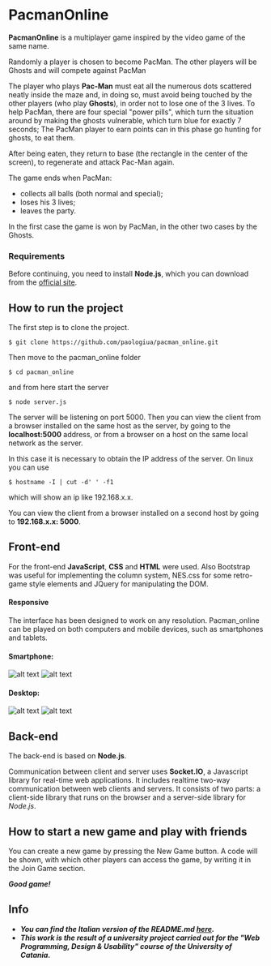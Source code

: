 # PacmanOnline
**PacmanOnline** is a multiplayer game inspired by the video game of the same name.

Randomly a player is chosen to become PacMan. The other players will be Ghosts and will compete against PacMan

The player who plays **Pac-Man** must eat all the numerous dots scattered neatly inside the maze and, in doing so, must avoid being touched by the other players (who play **Ghosts**), in order not to lose one of the 3 lives. To help PacMan, there are four special "power pills", which turn the situation around by making the ghosts vulnerable, which turn blue for exactly 7 seconds; The PacMan player to earn points can in this phase go hunting for ghosts, to eat them.

After being eaten, they return to base (the rectangle in the center of the screen), to regenerate and attack Pac-Man again.
 
The game ends when PacMan:
 * collects all balls (both normal and special);
 * loses his 3 lives;
 * leaves the party.
 
In the first case the game is won by PacMan, in the other two cases by the Ghosts.

### Requirements
Before continuing, you need to install **Node.js**, which you can download from the [official site](https://nodejs.org/).

## How to run the project
The first step is to clone the project.
```
$ git clone https://github.com/paologiua/pacman_online.git
```
Then move to the pacman_online folder
```
$ cd pacman_online
```
and from here start the server
```
$ node server.js
```

The server will be listening on port 5000.
Then you can view the client from a browser installed on the same host as the server, by going to the **localhost:5000** address,
or from a browser on a host on the same local network as the server.

In this case it is necessary to obtain the IP address of the server.
On linux you can use  
```
$ hostname -I | cut -d' ' -f1
```
which will show an ip like 192.168.x.x.

You can view the client from a browser installed on a second host by going to **192.168.x.x: 5000**.
## Front-end
For the front-end **JavaScript**, **CSS** and **HTML** were used. Also Bootstrap was useful for implementing the column system, NES.css for some retro-game style elements and JQuery for manipulating the DOM.
#### Responsive
The interface has been designed to work on any resolution. Pacman_online can be played on both computers and mobile devices, such as smartphones and tablets.
#### Smartphone:
![alt text](assets/img/mobile_main_page.png) ![alt text](assets/img/mobile_game_page.png)
#### Desktop:
![alt text](assets/img/computer_main_page.png) ![alt text](assets/img/computer_game_page.png)
## Back-end
The back-end is based on **Node.js**.

Communication between client and server uses **Socket.IO**, a Javascript library for real-time web applications. It includes realtime two-way communication between web clients and servers. It consists of two parts: a client-side library that runs on the browser and a server-side library for *Node.js*.

## How to start a new game and play with friends
You can create a new game by pressing the New Game button. A code will be shown, with which other players can access the game, by writing it in the Join Game section.

***Good game!***

## Info
- ***You can find the Italian version of the README.md [here](./README-IT.md).***
- ***This work is the result of a university project carried out for the "Web Programming, Design & Usability" course of the University of Catania.***
